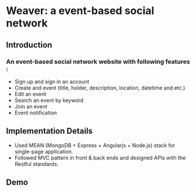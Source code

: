 # Weaver: a event-based social network

## Introduction

### An event-based social network website with following features :

* Sign up and sign in an account
* Create and event (title, holder, description, location, datetime and etc.)
* Edit an event 
* Search an event by keyword
* Join an event
* Event notification


## Implementation Details

* Used MEAN (MongoDB + Express + Angularjs + Node.js) stack for single-page application.
* Followed MVC pattern in front & back ends and designed APIs with the Restful standards.

## Demo

